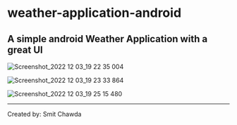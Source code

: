 # weather-application-android
## A simple android Weather Application with a great UI 


![Screenshot_2022 12 03_19 22 35 004](https://user-images.githubusercontent.com/59838606/209037042-aea0f27f-e216-41b2-925f-0e701e0fbdfe.png)


![Screenshot_2022 12 03_19 23 33 864](https://user-images.githubusercontent.com/59838606/209037063-99b97367-96bb-495e-ba90-42bc2de04cdd.png)


![Screenshot_2022 12 03_19 25 15 480](https://user-images.githubusercontent.com/59838606/209037081-934b0940-45b9-4d95-a712-31fdb12604f8.png)

---------------------------------------------------------------------------------- 
Created by: Smit Chawda
